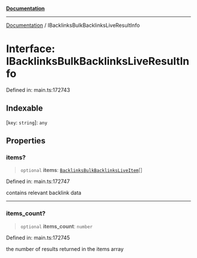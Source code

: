 [**Documentation**](../README.md)

***

[Documentation](../README.md) / IBacklinksBulkBacklinksLiveResultInfo

# Interface: IBacklinksBulkBacklinksLiveResultInfo

Defined in: main.ts:172743

## Indexable

\[`key`: `string`\]: `any`

## Properties

### items?

> `optional` **items**: [`BacklinksBulkBacklinksLiveItem`](../classes/BacklinksBulkBacklinksLiveItem.md)[]

Defined in: main.ts:172747

contains relevant backlink data

***

### items\_count?

> `optional` **items\_count**: `number`

Defined in: main.ts:172745

the number of results returned in the items array
